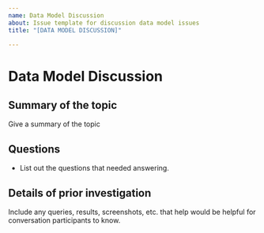 ```yaml
---
name: Data Model Discussion
about: Issue template for discussion data model issues
title: "[DATA MODEL DISCUSSION]"

---
```


# Data Model Discussion

## Summary of the topic

Give a summary of the topic

## Questions

- List out the questions that needed answering.

## Details of prior investigation

Include any queries, results, screenshots, etc. that help would be helpful for conversation participants to know.
